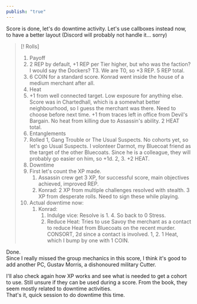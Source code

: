 ```yaml
---  
publish: "true"  
---  
```

Score is done, let's do downtime activity. Let's use callboxes instead now, to have a better layout (Discord will probably not handle it... sorry)  
> [! Rolls]  
> 1. Payoff  
> 	1. 2 REP by default, +1 REP per Tier higher, but who was the faction? I would say the Dockers? T3. We are T0, so +3 REP. 5 REP total.  
> 	2. 6 COIN for a standard score. Konrad went inside the house of a medium merchant after all.  
> 2. Heat  
> 	1. +1 from well connected target. Low exposure for anything else. Score was in Chartedhall, which is a somewhat better neighbourhood, so I guess the merchant was there. Need to choose before next time. +1 from traces left in office from Devil's Bargain. No heat from killing due to Assassin's ability. 2 HEAT total.  
> 3. Entanglements  
> 	1. Rolled 1, Gang Trouble or The Usual Suspects. No cohorts yet, so let's go Usual Suspects. I volonteer Darmot, my Bluecoat friend as the target of the other Bluecoats. Since he is a colleague, they will probably go easier on him, so +1d.  2, 3. +2 HEAT.  
> 4. Downtime  
> 	1. First let's count the XP made.   
> 		1. Assassin crew get 3 XP, for successful score, main objectives achieved, improved REP.  
> 		2. Konrad: 2 XP from multiple challenges resolved with stealth. 3 XP from desperate rolls. Need to sign these while playing.  
> 	2. Actual downtime now:  
> 		1. Konrad:   
> 			1. Indulge vice: Resolve is 1. 4. So back to 0 Stress.  
> 			2. Reduce Heat: Tries to use Savoy the merchant as a contact to reduce Heat from Bluecoats on the recent murder. CONSORT, 2d since a contact is involved. 1, 2. 1 Heat, which I bump by one with 1 COIN.  
  
Done.  
Since I really missed the group mechanics in this score, I think it's good to add another PC, Gustav Morris, a dishonoured military Cutter.  
  
I'll also check again how XP works and see what is needed to get a cohort to use. Still unsure if they can be used during a score. From the book, they seem mostly related to downtime activities.  
That's it, quick session to do downtime this time.
